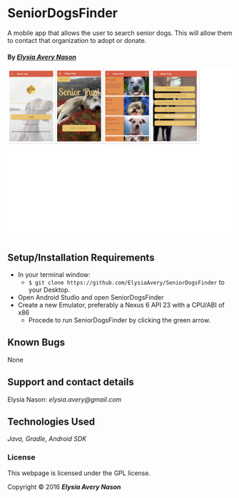 # SeniorDogsFinder
A mobile app that allows the user to search senior dogs. This will allow them to contact that organization to adopt or donate.

#### By _[**Elysia Avery Nason**](https://github.com/elysiaavery)_

<img src="/app/src/main/res/drawable/screenshot.png" alt="a screenshot of the web app">

## Setup/Installation Requirements

* In your terminal window:
  * `$ git clone https://github.com/ElysiaAvery/SeniorDogsFinder` to your Desktop.
* Open Android Studio and open SeniorDogsFinder
* Create a new Emulator, preferably a Nexus 6 API 23 with a CPU/ABI of x86
  * Procede to run SeniorDogsFinder by clicking the green arrow.

## Known Bugs

None

## Support and contact details

Elysia Nason: _elysia.avery@gmail.com_

## Technologies Used

_Java,
Gradle,
Android SDK_

### License

This webpage is licensed under the GPL license.

Copyright &copy; 2016 **_Elysia Avery Nason_**
